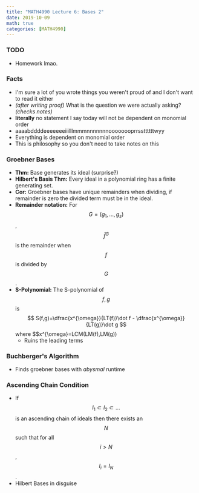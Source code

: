 ```yaml
---
title: "MATH4990 Lecture 6: Bases 2"
date: 2019-10-09
math: true
categories: [MATH4990]
---
```


### TODO

- Homework lmao.

### Facts

- I'm sure a lot of you wrote things you weren't proud of and I don't want to read it either
- *(after writing proof)* What is the question we were actually asking? *(checks notes)*
- **literally** no statement I say today will not be dependent on monomial order
- aaaabddddeeeeeeeiiilllmmmnnnnnnnoooooooprrssttttttwyy
- Everything is dependent on monomial order
- This is philosophy so you don't need to take notes on this

### Groebner Bases

- **Thm:** Base generates its ideal (surprise?)
- **Hilbert's Basis Thm:** Every ideal in a polynomial ring has a finite generating set.
- **Cor:** Groebner bases have unique remainders when dividing, if remainder is zero the divided term must be in the ideal.
- **Remainder notation:** For $$G=(g_1,\dots,g_s)$$, $$\bar{f}^G$$ is the remainder when $$f$$ is divided by $$G$$. 
- **S-Polynomial:** The S-polynomial of $$f,g$$ is 
$$
S(f,g)=\dfrac{x^{\omega}}{LT(f)}\dot f - \dfrac{x^{\omega}}{LT(g)}\dot g 
$$
where $$x^{\omega}=LCM(LM(f),LM(g))
    - Ruins the leading terms

### Buchberger's Algorithm

- Finds groebner bases with *abysmal* runtime 

### Ascending Chain Condition

- If $$I_1\subset I_2 \subset \dots$$ is an ascending chain of ideals then there exists an $$N$$ such that for all $$i>N$$, $$I_i=I_N$$.
- Hilbert Bases in disguise
